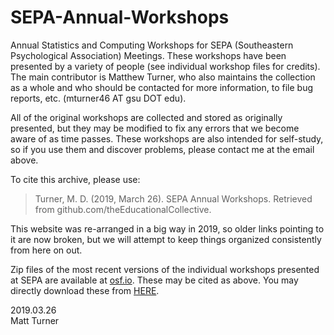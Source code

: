 # SEPA-Annual-Workshops
Annual Statistics and Computing Workshops for SEPA (Southeastern Psychological Association) Meetings. These workshops have been presented by a variety of people (see individual workshop files for credits). The main contributor is Matthew Turner, who also maintains the collection as a whole and who should be contacted for more information, to file bug reports, etc. (mturner46 AT gsu DOT edu).

All of the original workshops are collected and stored as originally presented, but they may be modified to fix any errors that we become aware of as time passes. These workshops are also intended for self-study, so if you use them and discover problems, please contact me at the email above.

To cite this archive, please use: 

> Turner, M. D. (2019, March 26). SEPA Annual Workshops. Retrieved from github.com/theEducationalCollective.

This website was re-arranged in a big way in 2019, so older links pointing to it are now broken, but we will attempt to keep things organized consistently from here on out.

Zip files of the most recent versions of the individual workshops presented at SEPA are available at [osf.io](https://osf.io/hnq32/). These may be cited as above. You may directly download these from [HERE](https://theeducationalcollective.github.io/).

2019.03.26<br/>
Matt Turner
